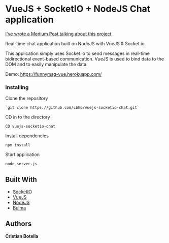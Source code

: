 # VueJS + SocketIO + NodeJS Chat application

[I've wrote a Medium Post talking about this project](https://medium.com/@cri.bh6/building-a-real-time-chat-with-vuejs-nodejs-and-socketio-18f66e8da5d7) 

Real-time chat application built on NodeJS with VueJS & Socket.io.

This application simply uses Socket.io to send messages in real-time bidirectional event-based communication. VueJS is used to bind data to the DOM and to easily manipulate the data.

Demo: https://funnymsg-vue.herokuapp.com/

### Installing


Clone the repository

```
`git clone https://github.com/cbh6/vuejs-socketio-chat.git`
```

CD in to the directory

```
CD vuejs-socketio-chat
```

Install dependencies

```
npm install
```

Start application

```
node server.js
```

## Built With

* [SocketIO](https://socket.io/)
* [VueJS](https://vuejs.org/) 
* [NodeJS](https://nodejs.org/es/) 
* [Bulma](http://bulma.io/)

## Authors

**Cristian Botella** 




